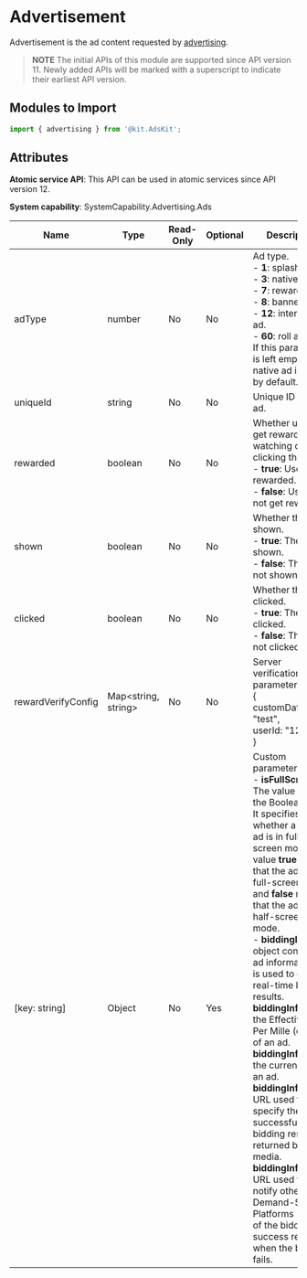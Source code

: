 # Advertisement

Advertisement is the ad content requested by [advertising](js-apis-advertising.md#advertisement).

> **NOTE**
> The initial APIs of this module are supported since API version 11. Newly added APIs will be marked with a superscript to indicate their earliest API version.

## Modules to Import

```ts
import { advertising } from '@kit.AdsKit';
```

## Attributes

**Atomic service API**: This API can be used in atomic services since API version 12.

**System capability**: SystemCapability.Advertising.Ads

| Name                 | Type                        | Read-Only | Optional | Description                                                                                                                                                                                                                                                                           |
|--------------------|---------------------------|----|----|------------------------------------------------------------------------------------------------------------------------------------------------------------------------------------------------------------------------------------------------------------------------------|
| adType             | number                    | No  | No  | Ad type.<br/>- **1**: splash ad.<br/>- **3**: native ad.<br/>- **7**: rewarded ad.<br/>- **8**: banner ad.<br/>- **12**: interstitial ad.<br/>- **60**: roll ad.<br/>If this parameter is left empty, the native ad is used by default.                                                                                                                                                            |
| uniqueId           | string                    | No  | No  | Unique ID of the ad.                                                                                                                                                                                                                                                                     |
| rewarded           | boolean                   | No  | No  | Whether users get rewarded for watching or clicking the ad.<br/>- **true**: Users get rewarded.<br/>- **false**: Users do not get rewarded.                                                                                                                                                                                                                              |
| shown              | boolean                   | No  | No  | Whether the ad is shown.<br/>- **true**: The ad is shown.<br/>- **false**: The ad is not shown.                                                                                                                                                                                                                                     |
| clicked            | boolean                   | No  | No  | Whether the ad is clicked.<br/>- **true**: The ad is clicked.<br/>- **false**: The ad is not clicked.                                                                                                                                                                                                                                  |
| rewardVerifyConfig | Map&lt;string, string&gt; | No  | No  | Server verification parameter.<br/>{<br/>customData: "test",<br/>userId: "12345"<br/>}                                                                                                                                                                                                             |
| [key: string]      | Object                    | No  | Yes  | Custom parameter.<br/>- **isFullScreen**: The value is of the Boolean type. It specifies whether a splash ad is in full-screen mode. The value **true** means that the ad is in full-screen mode, and **false** means that the ad is in half-screen mode.<br/>- **biddingInfo**: An object containing ad information. It is used to obtain real-time bidding results. **biddingInfo.price**: the Effective Cost Per Mille (eCPM) of an ad. **biddingInfo.cur**: the currency of an ad. **biddingInfo.nurl**: URL used to specify the successful bidding results returned by the media. **biddingInfo.lurl**: URL used to notify other Demand-Side Platforms (DSPs) of the bidding success result when the bidding fails.|
